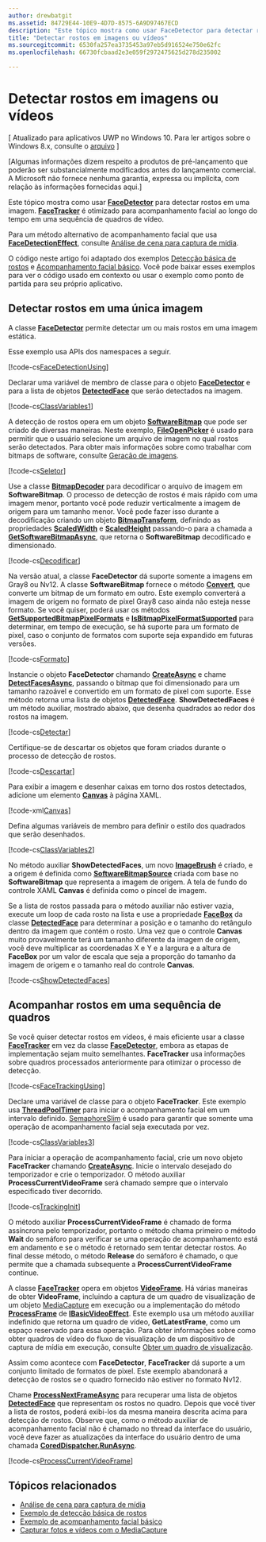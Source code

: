```yaml
---
author: drewbatgit
ms.assetid: 84729E44-10E9-4D7D-8575-6A9D97467ECD
description: "Este tópico mostra como usar FaceDetector para detectar rostos em uma imagem. FaceTracker é otimizado para acompanhamento facial ao longo do tempo em uma sequência de quadros de vídeo."
title: "Detectar rostos em imagens ou vídeos"
ms.sourcegitcommit: 6530fa257ea3735453a97eb5d916524e750e62fc
ms.openlocfilehash: 66730fcbaad2e3e059f2972475625d278d235002

---
```


# Detectar rostos em imagens ou vídeos

\[ Atualizado para aplicativos UWP no Windows 10. Para ler artigos sobre o Windows 8.x, consulte o [arquivo](http://go.microsoft.com/fwlink/p/?linkid=619132) \]


\[Algumas informações dizem respeito a produtos de pré-lançamento que poderão ser substancialmente modificados antes do lançamento comercial. A Microsoft não fornece nenhuma garantia, expressa ou implícita, com relação às informações fornecidas aqui.\]

Este tópico mostra como usar [**FaceDetector**](https://msdn.microsoft.com/library/windows/apps/dn974129) para detectar rostos em uma imagem. [**FaceTracker**](https://msdn.microsoft.com/library/windows/apps/dn974150) é otimizado para acompanhamento facial ao longo do tempo em uma sequência de quadros de vídeo.

Para um método alternativo de acompanhamento facial que usa [**FaceDetectionEffect**](https://msdn.microsoft.com/library/windows/apps/dn948776), consulte [Análise de cena para captura de mídia](scene-analysis-for-media-capture.md).

O código neste artigo foi adaptado dos exemplos [Detecção básica de rostos](http://go.microsoft.com/fwlink/p/?LinkId=620512&clcid=0x409) e [Acompanhamento facial básico](http://go.microsoft.com/fwlink/p/?LinkId=620513&clcid=0x409). Você pode baixar esses exemplos para ver o código usado em contexto ou usar o exemplo como ponto de partida para seu próprio aplicativo.

## Detectar rostos em uma única imagem

A classe [**FaceDetector**](https://msdn.microsoft.com/library/windows/apps/dn974129) permite detectar um ou mais rostos em uma imagem estática.

Esse exemplo usa APIs dos namespaces a seguir.

[!code-cs[FaceDetectionUsing](./code/FaceDetection_Win10/cs/MainPage.xaml.cs#SnippetFaceDetectionUsing)]

Declarar uma variável de membro de classe para o objeto [**FaceDetector**](https://msdn.microsoft.com/library/windows/apps/dn974129) e para a lista de objetos [**DetectedFace**](https://msdn.microsoft.com/library/windows/apps/dn974123) que serão detectados na imagem.

[!code-cs[ClassVariables1](./code/FaceDetection_Win10/cs/MainPage.xaml.cs#SnippetClassVariables1)]

A detecção de rostos opera em um objeto [**SoftwareBitmap**](https://msdn.microsoft.com/library/windows/apps/dn887358) que pode ser criado de diversas maneiras. Neste exemplo, [**FileOpenPicker**](https://msdn.microsoft.com/library/windows/apps/br207847) é usado para permitir que o usuário selecione um arquivo de imagem no qual rostos serão detectados. Para obter mais informações sobre como trabalhar com bitmaps de software, consulte [Geração de imagens](imaging.md).

[!code-cs[Seletor](./code/FaceDetection_Win10/cs/MainPage.xaml.cs#SnippetPicker)]

Use a classe [**BitmapDecoder**](https://msdn.microsoft.com/library/windows/apps/br226176) para decodificar o arquivo de imagem em **SoftwareBitmap**. O processo de detecção de rostos é mais rápido com uma imagem menor, portanto você pode reduzir verticalmente a imagem de origem para um tamanho menor. Você pode fazer isso durante a decodificação criando um objeto [**BitmapTransform**](https://msdn.microsoft.com/library/windows/apps/br226254), definindo as propriedades [**ScaledWidth**](https://msdn.microsoft.com/library/windows/apps/br226261) e [**ScaledHeight**](https://msdn.microsoft.com/library/windows/apps/br226260) passando-o para a chamada a [**GetSoftwareBitmapAsync**](https://msdn.microsoft.com/library/windows/apps/dn887332), que retorna o **SoftwareBitmap** decodificado e dimensionado.

[!code-cs[Decodificar](./code/FaceDetection_Win10/cs/MainPage.xaml.cs#SnippetDecode)]

Na versão atual, a classe **FaceDetector** dá suporte somente a imagens em Gray8 ou Nv12. A classe **SoftwareBitmap** fornece o método [**Convert**](https://msdn.microsoft.com/library/windows/apps/dn887362), que converte um bitmap de um formato em outro. Este exemplo converterá a imagem de origem no formato de pixel Gray8 caso ainda não esteja nesse formato. Se você quiser, poderá usar os métodos [**GetSupportedBitmapPixelFormats**](https://msdn.microsoft.com/library/windows/apps/dn974140) e [**IsBitmapPixelFormatSupported**](https://msdn.microsoft.com/library/windows/apps/dn974142) para determinar, em tempo de execução, se há suporte para um formato de pixel, caso o conjunto de formatos com suporte seja expandido em futuras versões.

[!code-cs[Formato](./code/FaceDetection_Win10/cs/MainPage.xaml.cs#SnippetFormat)]

Instancie o objeto **FaceDetector** chamando [**CreateAsync**](https://msdn.microsoft.com/library/windows/apps/dn974132) e chame [**DetectFacesAsync**](https://msdn.microsoft.com/library/windows/apps/dn974134), passando o bitmap que foi dimensionado para um tamanho razoável e convertido em um formato de pixel com suporte. Esse método retorna uma lista de objetos [**DetectedFace**](https://msdn.microsoft.com/library/windows/apps/dn974123). 
            **ShowDetectedFaces** é um método auxiliar, mostrado abaixo, que desenha quadrados ao redor dos rostos na imagem.

[!code-cs[Detectar](./code/FaceDetection_Win10/cs/MainPage.xaml.cs#SnippetDetect)]

Certifique-se de descartar os objetos que foram criados durante o processo de detecção de rostos.

[!code-cs[Descartar](./code/FaceDetection_Win10/cs/MainPage.xaml.cs#SnippetDispose)]

Para exibir a imagem e desenhar caixas em torno dos rostos detectados, adicione um elemento [**Canvas**](https://msdn.microsoft.com/library/windows/apps/br209267) à página XAML.

[!code-xml[Canvas](./code/FaceDetection_Win10/cs/MainPage.xaml#SnippetCanvas)]

Defina algumas variáveis de membro para definir o estilo dos quadrados que serão desenhados.

[!code-cs[ClassVariables2](./code/FaceDetection_Win10/cs/MainPage.xaml.cs#SnippetClassVariables2)]

No método auxiliar **ShowDetectedFaces**, um novo [**ImageBrush**](https://msdn.microsoft.com/library/windows/apps/br210101) é criado, e a origem é definida como [**SoftwareBitmapSource**](https://msdn.microsoft.com/library/windows/apps/dn997854) criada com base no **SoftwareBitmap** que representa a imagem de origem. A tela de fundo do controle XAML **Canvas** é definida como o pincel de imagem.

Se a lista de rostos passada para o método auxiliar não estiver vazia, execute um loop de cada rosto na lista e use a propriedade [**FaceBox**](https://msdn.microsoft.com/library/windows/apps/dn974126) da classe [**DetectedFace**](https://msdn.microsoft.com/library/windows/apps/dn974123) para determinar a posição e o tamanho do retângulo dentro da imagem que contém o rosto. Uma vez que o controle **Canvas** muito provavelmente terá um tamanho diferente da imagem de origem, você deve multiplicar as coordenadas X e Y e a largura e a altura de **FaceBox** por um valor de escala que seja a proporção do tamanho da imagem de origem e o tamanho real do controle **Canvas**.

[!code-cs[ShowDetectedFaces](./code/FaceDetection_Win10/cs/MainPage.xaml.cs#SnippetShowDetectedFaces)]

## Acompanhar rostos em uma sequência de quadros

Se você quiser detectar rostos em vídeos, é mais eficiente usar a classe [**FaceTracker**](https://msdn.microsoft.com/library/windows/apps/dn974150) em vez da classe [**FaceDetector**](https://msdn.microsoft.com/library/windows/apps/dn974129), embora as etapas de implementação sejam muito semelhantes. **FaceTracker** usa informações sobre quadros processados anteriormente para otimizar o processo de detecção.

[!code-cs[FaceTrackingUsing](./code/FaceDetection_Win10/cs/MainPage.xaml.cs#SnippetFaceTrackingUsing)]

Declare uma variável de classe para o objeto **FaceTracker**. Este exemplo usa [**ThreadPoolTimer**](https://msdn.microsoft.com/library/windows/apps/br230587) para iniciar o acompanhamento facial em um intervalo definido. [SemaphoreSlim](https://msdn.microsoft.com/library/system.threading.semaphoreslim.aspx) é usado para garantir que somente uma operação de acompanhamento facial seja executada por vez.

[!code-cs[ClassVariables3](./code/FaceDetection_Win10/cs/MainPage.xaml.cs#SnippetClassVariables3)]

Para iniciar a operação de acompanhamento facial, crie um novo objeto **FaceTracker** chamando [**CreateAsync**](https://msdn.microsoft.com/library/windows/apps/dn974151). Inicie o intervalo desejado do temporizador e crie o temporizador. O método auxiliar **ProcessCurrentVideoFrame** será chamado sempre que o intervalo especificado tiver decorrido.

[!code-cs[TrackingInit](./code/FaceDetection_Win10/cs/MainPage.xaml.cs#SnippetTrackingInit)]

O método auxiliar **ProcessCurrentVideoFrame** é chamado de forma assíncrona pelo temporizador, portanto o método chama primeiro o método **Wait** do semáforo para verificar se uma operação de acompanhamento está em andamento e se o método é retornado sem tentar detectar rostos. Ao final desse método, o método **Release** do semáforo é chamado, o que permite que a chamada subsequente a **ProcessCurrentVideoFrame** continue.

A classe [**FaceTracker**](https://msdn.microsoft.com/library/windows/apps/dn974150) opera em objetos [**VideoFrame**](https://msdn.microsoft.com/library/windows/apps/dn930917). Há várias maneiras de obter **VideoFrame**, incluindo a captura de um quadro de visualização de um objeto [MediaCapture](capture-photos-and-video-with-mediacapture.md) em execução ou a implementação do método [**ProcessFrame**](https://msdn.microsoft.com/library/windows/apps/dn764784) de [**IBasicVideoEffect**](https://msdn.microsoft.com/library/windows/apps/dn764788). Este exemplo usa um método auxiliar indefinido que retorna um quadro de vídeo, **GetLatestFrame**, como um espaço reservado para essa operação. Para obter informações sobre como obter quadros de vídeo do fluxo de visualização de um dispositivo de captura de mídia em execução, consulte [Obter um quadro de visualização](get-a-preview-frame.md).

Assim como acontece com **FaceDetector**, **FaceTracker** dá suporte a um conjunto limitado de formatos de pixel. Este exemplo abandonará a detecção de rostos se o quadro fornecido não estiver no formato Nv12.

Chame [**ProcessNextFrameAsync**](https://msdn.microsoft.com/library/windows/apps/dn974157) para recuperar uma lista de objetos [**DetectedFace**](https://msdn.microsoft.com/library/windows/apps/dn974123) que representam os rostos no quadro. Depois que você tiver a lista de rostos, poderá exibi-los da mesma maneira descrita acima para detecção de rostos. Observe que, como o método auxiliar de acompanhamento facial não é chamado no thread da interface do usuário, você deve fazer as atualizações da interface do usuário dentro de uma chamada [**CoredDispatcher.RunAsync**](https://msdn.microsoft.com/library/windows/apps/hh750317).

[!code-cs[ProcessCurrentVideoFrame](./code/FaceDetection_Win10/cs/MainPage.xaml.cs#SnippetProcessCurrentVideoFrame)]

## Tópicos relacionados

* [Análise de cena para captura de mídia](scene-analysis-for-media-capture.md)
* [Exemplo de detecção básica de rostos](http://go.microsoft.com/fwlink/p/?LinkId=620512&clcid=0x409)
* [Exemplo de acompanhamento facial básico](http://go.microsoft.com/fwlink/p/?LinkId=620513&clcid=0x409)
* [Capturar fotos e vídeos com o MediaCapture](capture-photos-and-video-with-mediacapture.md)



<!--HONumber=Jun16_HO4-->


